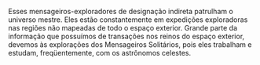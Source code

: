 ﻿Esses mensageiros-exploradores de designação indireta patrulham o universo mestre. Eles estão constantemente em expedições exploradoras nas regiões não mapeadas de todo o espaço exterior. Grande parte da informação que possuímos de transações nos reinos do espaço exterior, devemos às explorações dos Mensageiros Solitários, pois eles trabalham e estudam, freqüentemente, com os astrônomos celestes.